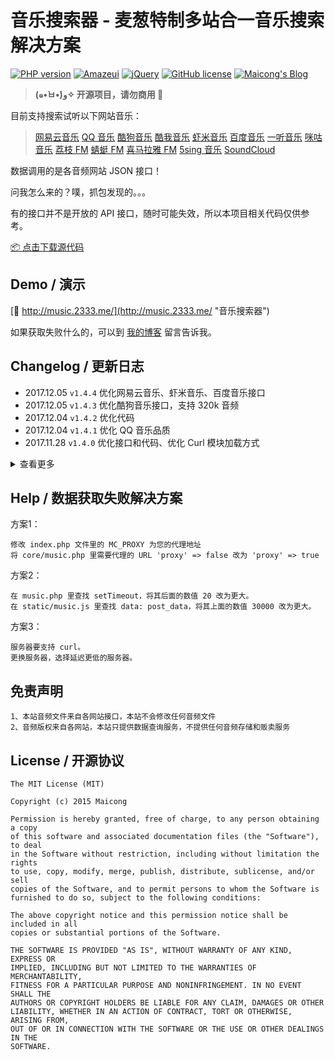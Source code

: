# 音乐搜索器 - 麦葱特制多站合一音乐搜索解决方案

[![PHP version](https://img.shields.io/badge/php-%3E%205.4-orange.svg)](https://github.com/php-src/php)
[![Amazeui](https://img.shields.io/badge/amazeui-2.3.0-blue.svg)](https://github.com/amazeui/amazeui)
[![jQuery](https://img.shields.io/badge/jquery-1.11.1-blue.svg)](https://github.com/jquery/jquery)
[![GitHub license](https://img.shields.io/badge/license-MIT-blue.svg)](#LICENSE)
[![Maicong's Blog](https://img.shields.io/badge/blog-maicong.me-green.svg)](https://maicong.me/)

> **(๑•̀ㅂ•́)و✧ 开源项目，请勿商用 🚫**

目前支持搜索试听以下网站音乐：

> [网易云音乐](http://music.163.com/)
> [QQ 音乐](http://y.qq.com/)
> [酷狗音乐](http://www.kugou.com/)
> [酷我音乐](http://www.kuwo.cn/)
> [虾米音乐](http://www.xiami.com/)
> [百度音乐](http://music.baidu.com/)
> [一听音乐](http://www.1ting.com/)
> [咪咕音乐](http://music.migu.cn/)
> [荔枝 FM](http://www.lizhi.fm/)
> [蜻蜓 FM](http://www.qingting.fm/)
> [喜马拉雅 FM](http://www.ximalaya.com/)
> [5sing 音乐](http://5sing.kugou.com/)
> [SoundCloud](https://soundcloud.com/)

数据调用的是各音频网站 JSON 接口！

问我怎么来的？噗，抓包发现的。。。

有的接口并不是开放的 API 接口，随时可能失效，所以本项目相关代码仅供参考。

[📦 点击下载源代码](https://github.com/maicong/music/archive/master.zip)

## Demo / 演示

[🔗 http://music.2333.me/](http://music.2333.me/ "音乐搜索器")

如果获取失败什么的，可以到 [我的博客](https://maicong.me/msg) 留言告诉我。

## Changelog / 更新日志

-   2017.12.05 `v1.4.4` 优化网易云音乐、虾米音乐、百度音乐接口
-   2017.12.05 `v1.4.3` 优化酷狗音乐接口，支持 320k 音频
-   2017.12.04 `v1.4.2` 优化代码
-   2017.12.04 `v1.4.1` 优化 QQ 音乐品质
-   2017.11.28 `v1.4.0` 优化接口和代码、优化 Curl 模块加载方式

<details>
<summary>查看更多</summary>

-   2017.09.12 `v1.3.0` 更新 QQ 音乐 API 接口
-   2017.09.08 `v1.2.9` 优化模版代码，更新说明
-   2017.09.06 `v1.2.8` 更新 5sing 接口，优化代码
-   2017.09.04 `v1.2.7` 修复低版本提示显示编码问题
-   2017.08.03 `v1.2.6` 更新页脚和注释
-   2017.08.03 `v1.2.6` 增加低版本提示，优化 蜻蜓 FM 的 songid 代码
-   2017.08.01 `v1.2.5` 增加对 喜马拉雅 FM 的支持，修复 url 无法获取问题
-   2017.07.26 `v1.2.4` 优化代码兼容性
-   2017.07.24 `v1.2.3` 优化目录结构和模版
-   2017.07.20 `v1.2.2` 优化回调代码
-   2017.07.20 `v1.2.1` 更新正则匹配规则
-   2017.07.19 `v1.2.0` 修复正则表达式问题
-   2017.07.19 `v1.1.9` 增加对蜻蜓 FM 的支持 (resolve [#6](https://github.com/maicong/music/issues/6))
-   2017.07.10 `v1.1.8` 修复 api 请求接口问题
-   2017.07.05 `v1.1.7` 增加对 荔枝 FM 的支持
-   2017.06.26 `v1.1.6` 修复数组写法兼容性
-   2017.05.19 `v1.1.5` 修复 网易云音乐 音乐链接失效问题
-   2017.04.28 `v1.1.4` 更新 QQ 音乐 API 接口，优化代码
-   2017.04.21 `v1.1.3` 优化代码和播放器视觉
-   2017.04.20 `v1.1.2` 更新音乐地址匹配规则
-   2017.03.24 `v1.1.1` 移除对天天动听的支持，修复无法获取咪咕音乐的问题，更新 SoundCloud client_id
-   2017.03.23 `v1.1.0` 更新外链资源地址，优化代码
-   2015.06.15 `v1.0.4` 增加对 SoundCloud 的支持，增加代理支持，修复音乐名称识别问题，优化代码
-   2015.06.13 `v1.0.3` 增加对 天天动听、咪咕 的支持
-   2015.06.12 `v1.0.2` 增加对 5sing 的支持 (开源发布)
-   2015.06.12 `v1.0.1` 代码优化 + BUG修复
-   2015.06.10 `v1.0.0` 音乐搜索器上线

</details>

## Help / 数据获取失败解决方案

方案1：

```
修改 index.php 文件里的 MC_PROXY 为您的代理地址
将 core/music.php 里需要代理的 URL 'proxy' => false 改为 'proxy' => true
```

方案2：

```
在 music.php 里查找 setTimeout，将其后面的数值 20 改为更大。
在 static/music.js 里查找 data: post_data，将其上面的数值 30000 改为更大。
```

方案3：

```
服务器要支持 curl。
更换服务器，选择延迟更低的服务器。
```

## 免责声明

```
1、本站音频文件来自各网站接口，本站不会修改任何音频文件
2、音频版权来自各网站，本站只提供数据查询服务，不提供任何音频存储和贩卖服务
```

## License / 开源协议

```
The MIT License (MIT)

Copyright (c) 2015 Maicong

Permission is hereby granted, free of charge, to any person obtaining a copy
of this software and associated documentation files (the "Software"), to deal
in the Software without restriction, including without limitation the rights
to use, copy, modify, merge, publish, distribute, sublicense, and/or sell
copies of the Software, and to permit persons to whom the Software is
furnished to do so, subject to the following conditions:

The above copyright notice and this permission notice shall be included in all
copies or substantial portions of the Software.

THE SOFTWARE IS PROVIDED "AS IS", WITHOUT WARRANTY OF ANY KIND, EXPRESS OR
IMPLIED, INCLUDING BUT NOT LIMITED TO THE WARRANTIES OF MERCHANTABILITY,
FITNESS FOR A PARTICULAR PURPOSE AND NONINFRINGEMENT. IN NO EVENT SHALL THE
AUTHORS OR COPYRIGHT HOLDERS BE LIABLE FOR ANY CLAIM, DAMAGES OR OTHER
LIABILITY, WHETHER IN AN ACTION OF CONTRACT, TORT OR OTHERWISE, ARISING FROM,
OUT OF OR IN CONNECTION WITH THE SOFTWARE OR THE USE OR OTHER DEALINGS IN THE
SOFTWARE.
```
